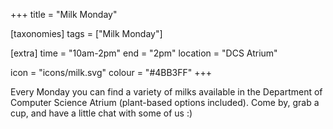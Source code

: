 +++
title = "Milk Monday"

[taxonomies]
tags = ["Milk Monday"]

[extra]
time = "10am-2pm"
end = "2pm"
location = "DCS Atrium"

icon = "icons/milk.svg"
colour = "#4BB3FF"
+++

Every Monday you can find a variety of milks available in the Department of Computer Science Atrium (plant-based options included). Come by, grab a cup, and have a little chat with some of us :)